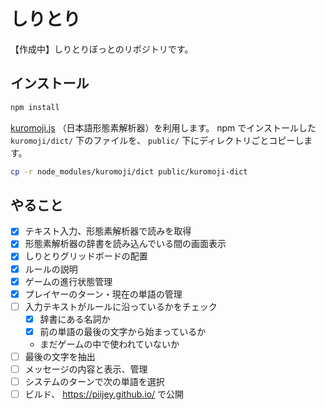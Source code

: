 # しりとり
【作成中】しりとりぼっとのリポジトリです。

## インストール
```sh
npm install
```

[kuromoji.js](https://github.com/takuyaa/kuromoji.js) （日本語形態素解析器）を利用します。
npm でインストールした `kuromoji/dict/` 下のファイルを、 `public/` 下にディレクトリごとコピーします。
```sh
cp -r node_modules/kuromoji/dict public/kuromoji-dict
```

## やること

- [x] テキスト入力、形態素解析器で読みを取得
- [x] 形態素解析器の辞書を読み込んでいる間の画面表示
- [x] しりとりグリッドボードの配置
- [x] ルールの説明
- [x] ゲームの進行状態管理
- [x] プレイヤーのターン・現在の単語の管理
- [ ] 入力テキストがルールに沿っているかをチェック
    - [x] 辞書にある名詞か
    - [x] 前の単語の最後の文字から始まっているか
    - まだゲームの中で使われていないか
- [ ] 最後の文字を抽出
- [ ] メッセージの内容と表示、管理
- [ ] システムのターンで次の単語を選択
- [ ] ビルド、 https://piijey.github.io/ で公開
